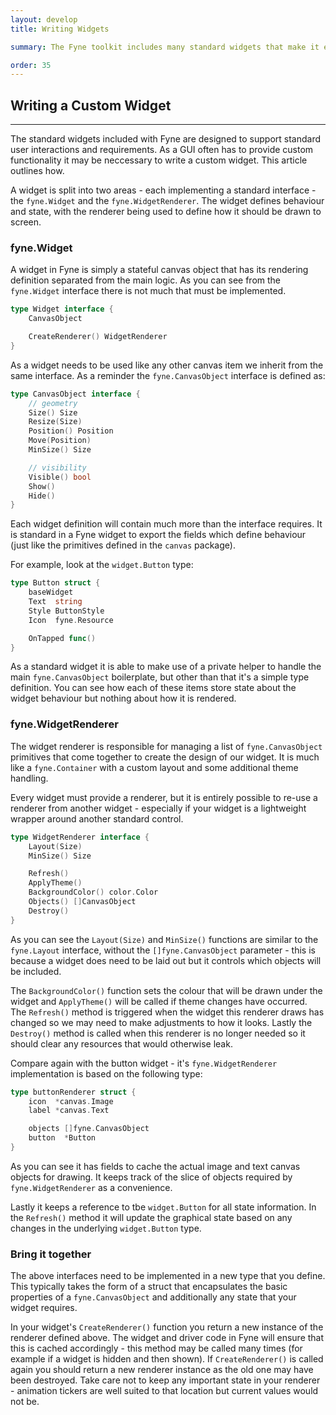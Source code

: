 ```yaml
---
layout: develop
title: Writing Widgets

summary: The Fyne toolkit includes many standard widgets that make it easy to build basic applications. At some point you may want to use a widget that does not exist, and so the capability to use custom widgets will be useful. This page outlined how to write a new widget and include it in your application. We saw how widget state and logic is kept separate from the renderer for better testing and illustrated how to set up a renderer for your new widget.

order: 35
---
```


## Writing a Custom Widget

---

The standard widgets included with Fyne are designed to support standard user interactions and requirements.
As a GUI often has to provide custom functionality it may be neccessary to write a custom widget.
This article outlines how.

A widget is split into two areas - each implementing a standard interface - the `fyne.Widget` and the `fyne.WidgetRenderer`. The widget defines behaviour and state, with the renderer being used to define how it should be drawn to screen.

### fyne.Widget

A widget in Fyne is simply a stateful canvas object that has its rendering
definition separated from the main logic. As you can see from the `fyne.Widget`
interface there is not much that must be implemented.

```go
type Widget interface {
	CanvasObject

	CreateRenderer() WidgetRenderer
}

```

As a widget needs to be used like any other canvas item we inherit from the same interface. As a reminder the `fyne.CanvasObject` interface is defined as:

```go
type CanvasObject interface {
	// geometry
	Size() Size
	Resize(Size)
	Position() Position
	Move(Position)
	MinSize() Size

	// visibility
	Visible() bool
	Show()
	Hide()
}
```

Each widget definition will contain much more than the interface requires.
It is standard in a Fyne widget to export the fields which define behaviour
(just like the primitives defined in the `canvas` package).

For example, look at the `widget.Button` type:

```go
type Button struct {
	baseWidget
	Text  string
	Style ButtonStyle
	Icon  fyne.Resource

	OnTapped func()
}
```

As a standard widget it is able to make use of a private helper to handle the main `fyne.CanvasObject` boilerplate, but other than that it's a simple type definition.
You can see how each of these items store state about the widget behaviour but nothing about how it is rendered.

### fyne.WidgetRenderer

The widget renderer is responsible for managing a list of `fyne.CanvasObject` primitives that come together to create the design of our widget. It is much like
a `fyne.Container` with a custom layout and some additional theme handling.

Every widget must provide a renderer, but it is entirely possible to re-use a renderer from another widget - especially if your widget is a lightweight wrapper around another standard control.

```go
type WidgetRenderer interface {
	Layout(Size)
	MinSize() Size

	Refresh()
	ApplyTheme()
	BackgroundColor() color.Color
	Objects() []CanvasObject
	Destroy()
}
```

As you can see the `Layout(Size)` and `MinSize()` functions are similar to the
`fyne.Layout` interface, without the `[]fyne.CanvasObject` parameter - this is because a widget does need to be laid out but it controls which objects will be included.

The `BackgroundColor()` function sets the colour that will be drawn under the widget
and `ApplyTheme()` will be called if theme changes have occurred. The `Refresh()` method is triggered when the widget this renderer draws has changed so we may
need to make adjustments to how it looks. Lastly the `Destroy()` method is called when this renderer is no longer needed so it should clear any resources that would otherwise leak.

Compare again with the button widget - it's `fyne.WidgetRenderer` implementation is based on the following type:

```go
type buttonRenderer struct {
	icon  *canvas.Image
	label *canvas.Text

	objects []fyne.CanvasObject
	button  *Button
}
```

As you can see it has fields to cache the actual image and text canvas objects
for drawing. It keeps track of the slice of objects required by `fyne.WidgetRenderer` as a convenience.

Lastly it keeps a reference to tbe `widget.Button` for all state information.
In the `Refresh()` method it will update the graphical state based on any changes
in the underlying `widget.Button` type.

### Bring it together

The above interfaces need to be implemented in a new type that you define.
This typically takes the form of a struct that encapsulates the basic properties
of a `fyne.CanvasObject` and additionally any state that your widget requires.

In your widget's `CreateRenderer()` function you return a new instance of the
renderer defined above. The widget and driver code in Fyne will ensure that this
is cached accordingly - this method may be called many times (for example if a
widget is hidden and then shown). If `CreateRenderer()` is called again you
should return a new renderer instance as the old one may have been destroyed.
Take care not to keep any important state in your renderer - animation tickers
are well suited to that location but current values would not be.

